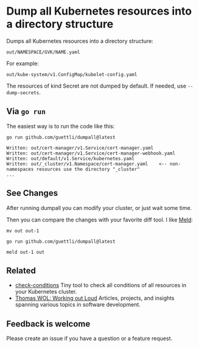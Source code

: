 # Dump all Kubernetes resources into a directory structure

Dumps all Kubernetes resources into a directory structure:

```text
out/NAMESPACE/GVK/NAME.yaml
```

For example:

```text
out/kube-system/v1.ConfigMap/kubelet-config.yaml
```

The resources of kind Secret are not dumped by default. If needed, use `--dump-secrets`.

## Via `go run`

The easiest way is to run the code like this:

```terminal
go run github.com/guettli/dumpall@latest

Written: out/cert-manager/v1.Service/cert-manager.yaml
Written: out/cert-manager/v1.Service/cert-manager-webhook.yaml
Written: out/default/v1.Service/kubernetes.yaml
Written: out/_cluster/v1.Namespace/cert-manager.yaml    <-- non-namespaces resources use the directory "_cluster"
...
```

## See Changes

After running dumpall you can modify your cluster, or just wait some time.

Then you can compare the changes with your favorite diff tool. I like [Meld](https://meldmerge.org/):

```terminal
mv out out-1

go run github.com/guettli/dumpall@latest

meld out-1 out
```

## Related

* [check-conditions](https://github.com/guettli/check-conditions) Tiny tool to check all conditions of all resources in your Kubernetes cluster.
* [Thomas WOL: Working out Loud](https://github.com/guettli/wol) Articles, projects, and insights spanning various topics in software development.

## Feedback is welcome

Please create an issue if you have a question or a feature request.

